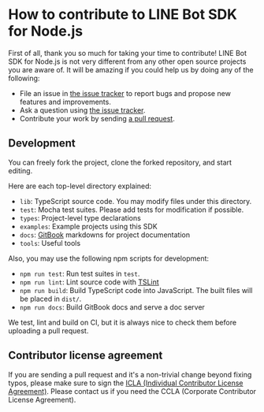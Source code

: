 # How to contribute to LINE Bot SDK for Node.js

First of all, thank you so much for taking your time to contribute! LINE Bot SDK
for Node.js is not very different from any other open source projects you are
aware of. It will be amazing if you could help us by doing any of the following:

- File an issue in [the issue tracker](https://github.com/line/line-bot-sdk-nodejs/issues)
  to report bugs and propose new features and improvements.
- Ask a question using [the issue tracker](https://github.com/line/line-bot-sdk-nodejs/issues).
- Contribute your work by sending [a pull request](https://github.com/line/line-bot-sdk-nodejs/pulls).

## Development

You can freely fork the project, clone the forked repository, and start editing.

Here are each top-level directory explained:

* `lib`: TypeScript source code. You may modify files under this directory.
* `test`: Mocha test suites. Please add tests for modification if possible.
* `types`: Project-level type declarations
* `examples`: Example projects using this SDK
* `docs`: [GitBook](https://www.gitbook.com/) markdowns for project documentation
* `tools`: Useful tools

Also, you may use the following npm scripts for development:

* `npm run test`: Run test suites in `test`.
* `npm run lint`: Lint source code with [TSLint](https://github.com/palantir/tslint)
* `npm run build`: Build TypeScript code into JavaScript. The built files will
  be placed in `dist/`.
* `npm run docs`: Build GitBook docs and serve a doc server

We test, lint and build on CI, but it is always nice to check them before
uploading a pull request.

## Contributor license agreement

If you are sending a pull request and it's a non-trivial change beyond fixing
typos, please make sure to sign the [ICLA (Individual Contributor License Agreement)](https://feedback.line.me/enquete/public/919-h9Yqmr1u).
Please contact us if you need the CCLA (Corporate Contributor License Agreement).
